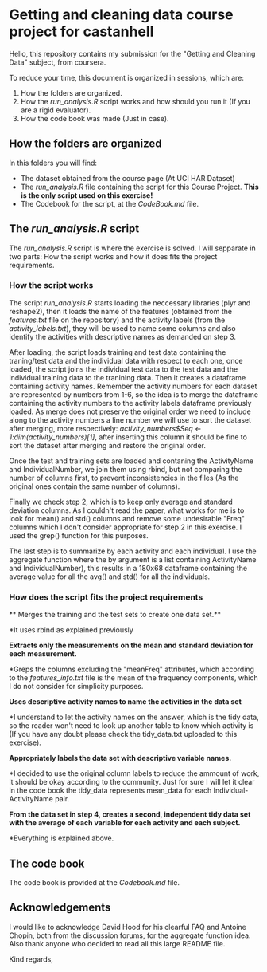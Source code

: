 # Getting and cleaning data course project for castanhell

Hello, this repository contains my submission for the "Getting and Cleaning Data" subject, from coursera.

To reduce your time, this document is organized in sessions, which are:

1. How the folders are organized.
2. How the *run_analysis.R* script works and how should you run it (If you are a rigid evaluator).
3. How the code book was made (Just in case).

## How the folders are organized

In this folders you will find:

* The dataset obtained from the course page (At UCI HAR Dataset)
* The *run_analysis.R* file containing the script for this Course Project. **This is the only script used on this exercise!**
* The Codebook for the script, at the *CodeBook.md* file.

## The *run_analysis.R* script

The *run_analysis.R* script is where the exercise is solved. I will sepparate in two parts: How the script works and
how it does fits the project requirements.

### How the script works

The script *run_analysis.R* starts loading the neccessary libraries (plyr and reshape2), then it loads the name of the features (obtained
from the *features.txt* file on the repository) and the activity labels (from the *activity_labels.txt*), they will be used to name some columns
and also identify the activities with descriptive names as demanded on step 3.

After loading, the script loads training and test data containing the traning/test data and the individual data with respect to each one, once loaded, the script joins the individual test data to the test data and the individual training data to the tranining data. Then it creates a dataframe containing activity names. Remember the activity numbers for each dataset are represented by numbers from 1-6, so the idea is to merge the dataframe containing the activity numbers to the activity labels dataframe previously loaded. As merge does not preserve the original order we need to include along to the activity numbers a line number we will use to sort the dataset after merging, more respectively: *activity_numbers$Seq <- 1:dim(activity_numbers)[1]*, after inserting this column it should be fine to sort the dataset after merging and restore the original order.

Once the test and training sets are loaded and contaning the ActivityName and IndividualNumber, we join them using rbind, but not comparing the number of columns first, to prevent inconsistencies in the files (As the original ones contain the same number of columns).

Finally we check step 2, which is to keep only average and standard deviation columns. As I couldn't read the paper, what works for me is to look for mean() and std() columns and remove some undesirable "Freq" columns which I don't consider appropriate for step 2 in this exercise. I used the grep() function for this purposes.

The last step is to summarize by each activity and each individual. I use the aggregate function where the by argument is a list containing ActivityName and IndividualNumber), this results in a 180x68 dataframe containing the average value for all the avg() and std() for all the individuals. 
 
### How does the script fits the project requirements

** Merges the training and the test sets to create one data set.**

*It uses rbind as explained previously

**Extracts only the measurements on the mean and standard deviation for each measurement.**

*Greps the columns excluding the "meanFreq" attributes, which according to the *features_info.txt* file is the mean of the frequency components,
which I do not consider for simplicity purposes.

**Uses descriptive activity names to name the activities in the data set**

*I understand to let the activity names on the answer, which is the tidy data, so the reader won't need to look up another table to know 
which activity is (If you have any doubt please check the tidy_data.txt uploaded to this exercise).

**Appropriately labels the data set with descriptive variable names.**

*I decided to use the original column labels to reduce the ammount of work, it should be okay according to the community. Just for sure I will let it clear in the code book the tidy_data represents mean_data for each Individual-ActivityName pair.

**From the data set in step 4, creates a second, independent tidy data set with the average of each variable for each activity and each subject.**

*Everything is explained above. 

## The code book

The code book is provided at the *Codebook.md* file.

## Acknowledgements

I would like to acknowledge David Hood for his clearful FAQ and Antoine Chopin, both from the discussion forums, for the aggregate function idea. Also thank anyone who decided to read all this large README file.

Kind regards,
